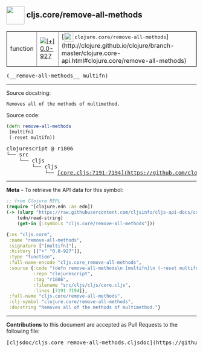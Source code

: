 ## <img width="48px" valign="middle" src="http://i.imgur.com/Hi20huC.png"> cljs.core/remove-all-methods

 <table border="1">
<tr>

<td>function</td>
<td><a href="https://github.com/cljsinfo/cljs-api-docs/tree/0.0-927"><img valign="middle" alt="[+] 0.0-927" src="https://img.shields.io/badge/+-0.0--927-lightgrey.svg"></a> </td>
<td>
[<img height="24px" valign="middle" src="http://i.imgur.com/1GjPKvB.png"> <samp>clojure.core/remove-all-methods</samp>](http://clojure.github.io/clojure/branch-master/clojure.core-api.html#clojure.core/remove-all-methods)
</td>
</tr>
</table>

 <samp>
(__remove-all-methods__ multifn)<br>
</samp>

---




Source docstring:

```
Removes all of the methods of multimethod.
```

Source code:

```clj
(defn remove-all-methods
 [multifn]
 (-reset multifn))
```

 <pre>
clojurescript @ r1806
└── src
    └── cljs
        └── cljs
            └── <ins>[core.cljs:7191-7194](https://github.com/clojure/clojurescript/blob/r1806/src/cljs/cljs/core.cljs#L7191-L7194)</ins>
</pre>


---

__Meta__ - To retrieve the API data for this symbol:

```clj
;; from Clojure REPL
(require '[clojure.edn :as edn])
(-> (slurp "https://raw.githubusercontent.com/cljsinfo/cljs-api-docs/catalog/cljs-api.edn")
    (edn/read-string)
    (get-in [:symbols "cljs.core/remove-all-methods"]))
```

```clj
{:ns "cljs.core",
 :name "remove-all-methods",
 :signature ["[multifn]"],
 :history [["+" "0.0-927"]],
 :type "function",
 :full-name-encode "cljs.core_remove-all-methods",
 :source {:code "(defn remove-all-methods\n [multifn]\n (-reset multifn))",
          :repo "clojurescript",
          :tag "r1806",
          :filename "src/cljs/cljs/core.cljs",
          :lines [7191 7194]},
 :full-name "cljs.core/remove-all-methods",
 :clj-symbol "clojure.core/remove-all-methods",
 :docstring "Removes all of the methods of multimethod."}

```

---

__Contributions__ to this document are accepted as Pull Requests to the following file:

 <pre>
[cljsdoc/cljs.core_remove-all-methods.cljsdoc](https://github.com/cljsinfo/cljs-api-docs/blob/master/cljsdoc/cljs.core_remove-all-methods.cljsdoc)
</pre>

